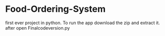 # Food-Ordering-System
first ever project in python. 
To run the app download the zip and extract it. after open Finalcodeversion.py
